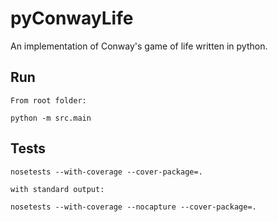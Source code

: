 pyConwayLife
============

An implementation of Conway's game of life written in python.

Run
---
    From root folder:

    python -m src.main


Tests
-----

    nosetests --with-coverage --cover-package=.

    with standard output:

    nosetests --with-coverage --nocapture --cover-package=.